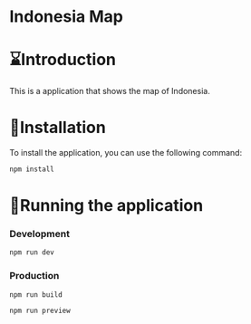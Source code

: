 # Indonesia Map

# ⌛Introduction

This is a application that shows the map of Indonesia.

# 🚀Installation

To install the application, you can use the following command:

```bash
npm install
```

# 🚈Running the application

### Development

```bash
npm run dev
```

### Production

```bash
npm run build
```

```bash
npm run preview
```
